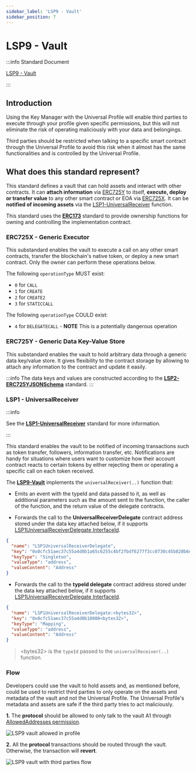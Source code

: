 ```yaml
---
sidebar_label: 'LSP9 - Vault'
sidebar_position: 7
---
```


# LSP9 - Vault

:::info Standard Document

[LSP9 - Vault](https://github.com/lukso-network/LIPs/blob/main/LSPs/LSP-9-Vault.md)

:::

## Introduction

Using the Key Manager with the Universal Profile will enable third parties to execute through your profile given specific permissions, but this will not eliminate the risk of operating maliciously with your data and belongings.

Third parties should be restricted when talking to a specific smart contract through the Universal Profile to avoid this risk when it almost has the same functionalities and is controlled by the Universal Profile.

## What does this standard represent?

This standard defines a vault that can hold assets and interact with other contracts. It can **attach information** via [ERC725Y](https://github.com/ethereum/EIPs/blob/master/EIPS/eip-725.md#erc725y) to itself, **execute, deploy or transfer value** to any other smart contract or EOA via [ERC725X](https://github.com/ethereum/EIPs/blob/master/EIPS/eip-725.md#erc725x). It can be **notified of incoming assets** via the [LSP1-UniversalReceiver](https://github.com/lukso-network/LIPs/blob/master/LSPs/LSP-1-UniversalReceiver.md) function.

This standard uses the **[ERC173](https://eips.ethereum.org/EIPS/eip-173)** standard to provide ownership functions for owning and controlling the implementation contract.

### ERC725X - Generic Executor

This substandard enables the vault to execute a call on any other smart contracts, transfer the blockchain's native token, or deploy a new smart contract. Only the owner can perform these operations below.

The following `operationType` MUST exist:

- `0` for `CALL`
- `1` for `CREATE`
- `2` for `CREATE2`
- `3` for `STATICCALL`

The following `operationType` COULD exist:

- `4` for `DELEGATECALL` - **NOTE** This is a potentially dangerous operation

### ERC725Y - Generic Data Key-Value Store

This substandard enables the vault to hold arbitrary data through a generic data key/value store. It gives flexibility to the contract storage by allowing to attach any information to the contract and update it easily.

:::info
The data keys and values are constructed according to the **[LSP2-ERC725YJSONSchema](../generic-standards/lsp2-json-schema.md)** standard.
:::

### LSP1 - UniversalReceiver

:::info

See the **[LSP1-UniversalReceiver](../generic-standards/lsp1-universal-receiver.md)** standard for more information.

:::

This standard enables the vault to be notified of incoming transactions such as token transfer, followers, information transfer, etc. Notifications are handy for situations where users want to customize how their account contract reacts to certain tokens by either rejecting them or operating a specific call on each token received.

The **[LSP9-Vault](#)** implements the `universalReceiver(..)` function that:

- Emits an event with the typeId and data passed to it, as well as additional parameters such as the amount sent to the function, the caller of the function, and the return value of the delegate contracts.

- Forwards the call to the **UniversalReceiverDelegate** contract address stored under the data key attached below, if it supports [LSP1UniversalReceiverDelegate InterfaceId](../smart-contracts/interface-ids.md).

```json
{
  "name": "LSP1UniversalReceiverDelegate",
  "key": "0x0cfc51aec37c55a4d0b1a65c6255c4bf2fbdf6277f3cc0730c45b828b6db8b47",
  "keyType": "Singleton",
  "valueType": "address",
  "valueContent": "Address"
}
```

- Forwards the call to the **typeId delegate** contract address stored under the data key attached below, if it supports [LSP1UniversalReceiverDelegate InterfaceId](../smart-contracts/interface-ids.md).

```json
{
  "name": "LSP1UniversalReceiverDelegate:<bytes32>",
  "key": "0x0cfc51aec37c55a4d0b10000<bytes32>",
  "keyType": "Mapping",
  "valueType": "address",
  "valueContent": "Address"
}
```

> <bytes32\> is the `typeId` passed to the `universalReceiver(..)` function. 

### Flow

Developers could use the vault to hold assets and, as mentioned before, could be used to restrict third parties to only operate on the assets and metadata of the vault and not the Universal Profile. The Universal Profile's metadata and assets are safe if the third party tries to act maliciously.

**1.** The **protocol** should be allowed to only talk to the vault A1 through [AllowedAddresses permission](./lsp6-key-manager#address-permissions).

![LSP9 vault allowed in profile](/img/standards/lsp9/vault-flow.jpeg)

**2.** All the **protocol** transactions should be routed through the vault. Otherwise, the transaction will **revert**.

![LSP9 vault with third parties flow](/img/standards/lsp9/lsp9-vault-flow.jpeg)
